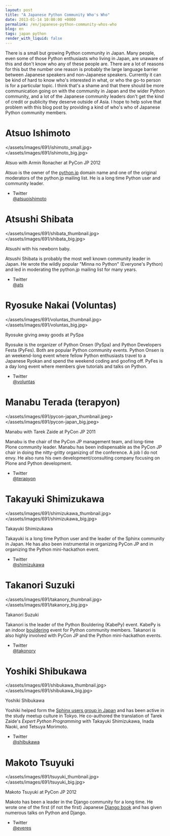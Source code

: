```yaml
---
layout: post
title: "A Japanese Python Community Who's Who"
date: 2013-01-14 10:00:00 +0000
permalink: /en/japanese-python-community-whos-who
blog: en
tags: japan python
render_with_liquid: false
---
```


There is a small but growing Python community in Japan. Many people,
even some of those Python enthusiasts who living in Japan, are unaware
of this and don't know who any of these people are. There are a lot of
reasons for this but the number one reason is probably the large
language barrier between Japanese speakers and non-Japanese speakers.
Currently it can be kind of hard to know who's interested in what, or
who the go-to person is for a particular topic. I think that's a shame
and that there should be more communication going on with the community
in Japan and the wider Python community, and a lot of the Japanese
community leaders don't get the kind of credit or publicity they deserve
outside of Asia. I hope to help solve that problem with this blog post
by providing a kind of who's who of Japanese Python community members.

# Atsuo Ishimoto

<div class="lightbox" data-align="left" alt="Atsuo with Armin Ronacher at PyCon JP 2012">

</assets/images/691/ishimoto_small.jpg>
</assets/images/691/ishimoto_big.jpg>

Atsuo with Armin Ronacher at PyCon JP 2012

</div>

Atsuo is the owner of the [python.jp](http://python.jp/) domain name and
one of the original moderators of the python.jp mailing list. He is a
long time Python user and community leader.

- Twitter  
  [@atsuoishimoto](https://twitter.com/atsuoishimoto)

# Atsushi Shibata

<div class="lightbox" data-align="left" alt="Atsushi with his newborn baby.">

</assets/images/691/shibata_thumbnail.jpg>
</assets/images/691/shibata_big.jpg>

Atsushi with his newborn baby.

</div>

Atsushi Shibata is probably the most well known community leader in
Japan. He wrote the wildly popular "Minna no Python" (Everyone's Python)
and led in moderating the python.jp mailing list for many years.

- Twitter  
  [@ats](http://twitter.com/ats)

# Ryosuke Nakai (Voluntas)

<div class="lightbox" data-align="left" alt="Ryosuke giving away goods at PySpa">

</assets/images/691/voluntas_thumbnail.jpg>
</assets/images/691/voluntas_big.jpg>

Ryosuke giving away goods at PySpa

</div>

Ryosuke is the organizer of Python Onsen (PySpa) and Python Developers
Festa (PyFes). Both are popular Python community events. Python Onsen is
an weekend-long event where fellow Python enthusiasts travel to a
Japanese Ryokan and spend the weekend coding and goofing off. PyFes is a
day long event where members give tutorials and talks on Python.

- Twitter  
  [@voluntas](http://twitter.com/voluntas)

# Manabu Terada (terapyon)

<div class="lightbox" data-align="left" alt="Manabu with Tarek Zaide at PyCon JP 2011">

</assets/images/691/pycon-japan_thumbnail.jpeg>
</assets/images/691/pycon-japan_big.jpeg>

Manabu with Tarek Zaide at PyCon JP 2011

</div>

Manabu is the chair of the PyCon JP management team, and long-time Plone
community leader. Manabu has been indispensable as the PyCon JP chair in
doing the nitty-gritty organizing of the conference. A job I do not
envy. He also runs his own development/consulting company focusing on
Plone and Python development.

- Twitter  
  [@terapyon](http://twitter.com/terapyon)

# Takayuki Shimizukawa

<div class="lightbox" data-align="left" alt="Takayuki Shimizukawa">

</assets/images/691/shimizukawa_thumbnail.jpg>
</assets/images/691/shimizukawa_big.jpg>

Takayuki Shimizukawa

</div>

Takayuki is a long time Python user and the leader of the Sphinx
community in Japan. He has also been instrumental in organizing PyCon JP
and in organizing the Python mini-hackathon event.

- Twitter  
  [@shimizukawa](http://twitter.com/shimizukawa)

# Takanori Suzuki

<div class="lightbox" data-align="left" alt="Takanori Suzuki">

</assets/images/691/takanory_thumbnail.jpg>
</assets/images/691/takanory_big.jpg>

Takanori Suzuki

</div>

Takanori is the leader of the Python Bouldering (KabePy) event. KabePy
is an indoor [bouldering](http://en.wikipedia.org/wiki/Bouldering) event
for Python community members. Takanori is also highly involved with
PyCon JP and the Python mini-hackathon events.

- Twitter  
  [@takonory](http://twitter.com/takanory)

# Yoshiki Shibukawa

<div class="lightbox" data-align="left" alt="Yoshiki Shibukawa">

</assets/images/691/shibukawa_thumbnail.jpg>
</assets/images/691/shibukawa_big.jpg>

Yoshiki Shibukawa

</div>

Yoshiki helped form the [Sphinx users group in
Japan](http://sphinx-users.jp/) and has been active in the study meetup
culture in Tokyo. He co-authored the translation of Tarek Zaide's
_Expert Python Programming_ with Takayuki Shimizukawa, Inada Naoki, and
Tetsuya Morimoto.

- Twitter  
  [@shibukawa](http://twitter.com/shibukawa)

# Makoto Tsuyuki

<div class="lightbox" data-align="Left" alt="Makoto Tsuyuki at PyCon JP 2012">

</assets/images/691/tsuyuki_thumbnail.jpg>
</assets/images/691/tsuyuki_big.jpg>

Makoto Tsuyuki at PyCon JP 2012

</div>

Makoto has been a leader in the Django community for a long time. He
wrote one of the first (if not the first) Japanese [Django
book](http://www.amazon.co.jp/Django%C3%97Python-LL%E3%83%95%E3%83%AC%E3%83%BC%E3%83%A0%E3%83%AF%E3%83%BC%E3%82%AFBOOKS-%E9%9C%B2%E6%9C%A8-%E8%AA%A0/dp/477413760X)
and has given numerous talks on Python and Django.

- Twitter  
  [@everes](http://twitter.com/everes)
